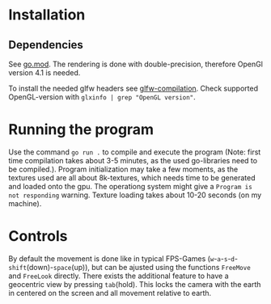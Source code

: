 # Installation
## Dependencies
See [go.mod](go.mod).
The rendering is done with double-precision, therefore OpenGl version 4.1 is needed.

To install the needed glfw headers see [glfw-compilation](https://www.glfw.org/docs/3.3/compile.html).
Check supported OpenGL-version with `glxinfo | grep "OpenGL version"`.

# Running the program
Use the command `go run .` to compile and execute the program (Note: first time compilation takes about 3-5 minutes, as the used go-libraries need to be compiled.).
Program initialization may take a few moments, as the textures used are all about 8k-textures, which needs time to be generated and loaded onto the gpu. The operationg system might give a `Program is not responding` warning. Texture loading takes about 10-20 seconds (on my machine).

# Controls
By default the movement is done like in typical FPS-Games (`w`-`a`-`s`-`d`-`shift`(down)-`space`(up)), but can be ajusted using the functions `FreeMove` and `FreeLook` directly.
There exists the additional feature to have a geocentric view by pressing `tab`(hold). This locks the camera with the earth in centered on the screen and all movement relative to earth.